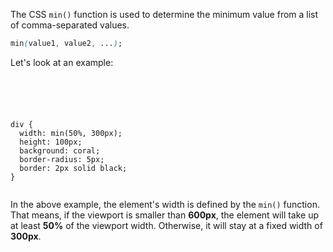 The CSS `min()` function is used to determine
the minimum value from a list of
comma-separated values.

```css
min(value1, value2, ...);
```

Let's look at an example:

<codeblock language="css" type="lesson">
<code>
<panel language="html">
<div></div>
</panel>
<panel language="css">
div {
  width: min(50%, 300px);
  height: 100px;
  background: coral;
  border-radius: 5px;
  border: 2px solid black;
}
</panel>
</code>
</codeblock>

In the above example, the element's width is
defined by the `min()` function.
That means, if the viewport is smaller than **600px**,
the element will take up at least **50%** of the viewport width.
Otherwise, it will stay at a fixed width of **300px**.
